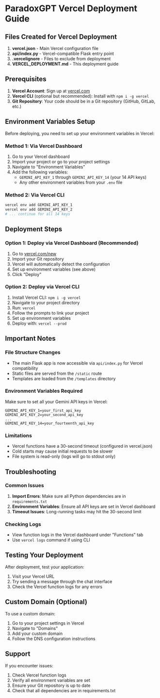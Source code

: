 # ParadoxGPT Vercel Deployment Guide

## Files Created for Vercel Deployment

1. **vercel.json** - Main Vercel configuration file
2. **api/index.py** - Vercel-compatible Flask entry point
3. **.vercelignore** - Files to exclude from deployment
4. **VERCEL_DEPLOYMENT.md** - This deployment guide

## Prerequisites

1. **Vercel Account**: Sign up at [vercel.com](https://vercel.com)
2. **Vercel CLI** (optional but recommended): Install with `npm i -g vercel`
3. **Git Repository**: Your code should be in a Git repository (GitHub, GitLab, etc.)

## Environment Variables Setup

Before deploying, you need to set up your environment variables in Vercel:

### Method 1: Via Vercel Dashboard
1. Go to your Vercel dashboard
2. Import your project or go to your project settings
3. Navigate to "Environment Variables"
4. Add the following variables:
   - `GEMINI_API_KEY_1` through `GEMINI_API_KEY_14` (your 14 API keys)
   - Any other environment variables from your `.env` file

### Method 2: Via Vercel CLI
```bash
vercel env add GEMINI_API_KEY_1
vercel env add GEMINI_API_KEY_2
# ... continue for all 14 keys
```

## Deployment Steps

### Option 1: Deploy via Vercel Dashboard (Recommended)
1. Go to [vercel.com/new](https://vercel.com/new)
2. Import your Git repository
3. Vercel will automatically detect the configuration
4. Set up environment variables (see above)
5. Click "Deploy"

### Option 2: Deploy via Vercel CLI
1. Install Vercel CLI: `npm i -g vercel`
2. Navigate to your project directory
3. Run: `vercel`
4. Follow the prompts to link your project
5. Set up environment variables
6. Deploy with: `vercel --prod`

## Important Notes

### File Structure Changes
- The main Flask app is now accessible via `api/index.py` for Vercel compatibility
- Static files are served from the `/static` route
- Templates are loaded from the `/templates` directory

### Environment Variables Required
Make sure to set all your Gemini API keys in Vercel:
```
GEMINI_API_KEY_1=your_first_api_key
GEMINI_API_KEY_2=your_second_api_key
...
GEMINI_API_KEY_14=your_fourteenth_api_key
```

### Limitations
- Vercel functions have a 30-second timeout (configured in vercel.json)
- Cold starts may cause initial requests to be slower
- File system is read-only (logs will go to stdout only)

## Troubleshooting

### Common Issues
1. **Import Errors**: Make sure all Python dependencies are in `requirements.txt`
2. **Environment Variables**: Ensure all API keys are set in Vercel dashboard
3. **Timeout Issues**: Long-running tasks may hit the 30-second limit

### Checking Logs
- View function logs in the Vercel dashboard under "Functions" tab
- Use `vercel logs` command if using CLI

## Testing Your Deployment

After deployment, test your application:
1. Visit your Vercel URL
2. Try sending a message through the chat interface
3. Check the Vercel function logs for any errors

## Custom Domain (Optional)

To use a custom domain:
1. Go to your project settings in Vercel
2. Navigate to "Domains"
3. Add your custom domain
4. Follow the DNS configuration instructions

## Support

If you encounter issues:
1. Check Vercel function logs
2. Verify all environment variables are set
3. Ensure your Git repository is up to date
4. Check that all dependencies are in requirements.txt
